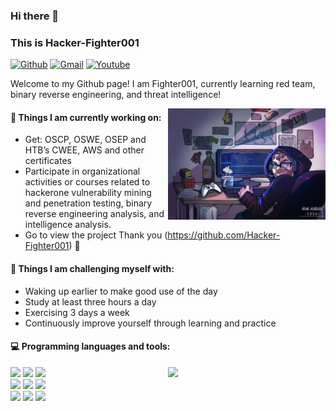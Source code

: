 ### Hi there 👋

### This is Hacker-Fighter001

[![Github](https://img.shields.io/badge/-Github-000?style=flat&logo=Github&logoColor=white)](https://github.com/Hacker-Fighter001)
[![Gmail](https://img.shields.io/badge/-Gmail-c14438?style=flat&logo=Gmail&logoColor=white)](mailto:chenzhixin1314920@gmail.com)
[![Youtube](https://img.shields.io/badge/YouTube-red?style=for-the-badge&logo=youtube&logoColor=white)](https://www.youtube.com/@Hacker-Fighter001)

Welcome to my Github page! I am Fighter001, currently learning red team, binary reverse engineering, and threat intelligence!  

<img align="right" alt="img" src="https://github.com/FernandoRoldan93/FernandoRoldan93/blob/master/cover_image.jpg" width="50%" height="auto" />


#### 🌱 Things I am currently working on: 
- Get: OSCP, OSWE, OSEP and HTB’s CWEE, AWS and other certificates  
- Participate in organizational activities or courses related to hackerone vulnerability mining
  and penetration testing, binary reverse engineering analysis, and intelligence analysis. 
- Go to view the project Thank you (https://github.com/Hacker-Fighter001) 🚀 

#### :muscle: Things I am challenging myself with:
- Waking up earlier to make good use of the day
- Study at least three hours a day
- Exercising 3 days a week
- Continuously improve yourself through learning and practice

#### :computer: Programming languages and tools: 
<p>
	<img width="50%" align="right" src="https://github-readme-stats.vercel.app/api?username=Hacker-Fighter001&show_icons=true&theme=radical" />

<code><img width="10%" src="https://www.vectorlogo.zone/logos/java/java-ar21.svg"></code>
<code><img width="10%" src="https://www.vectorlogo.zone/logos/python/python-ar21.svg"></code>
<code><img width="8%" src="https://www.vectorlogo.zone/logos/r-project/r-project-icon.svg"></code>
<br />
<code><img width="10%" src="https://www.vectorlogo.zone/logos/pocoo_flask/pocoo_flask-ar21.svg"></code>
<code><img width="10%" src="https://www.vectorlogo.zone/logos/mysql/mysql-ar21.svg"></code>
<code><img width="10%" src="https://www.vectorlogo.zone/logos/mongodb/mongodb-ar21.svg"></code>
<br />
<code><img width="10%" src="https://www.vectorlogo.zone/logos/apache_spark/apache_spark-ar21.svg"></code>
<code><img width="10%" src="https://www.vectorlogo.zone/logos/apache_hadoop/apache_hadoop-ar21.svg"></code>
<code><img width="10%" src="https://www.vectorlogo.zone/logos/git-scm/git-scm-ar21.svg"></code>
</p>
